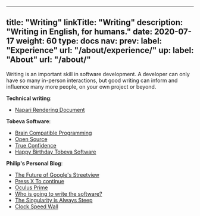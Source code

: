 
---
title: "Writing"
linkTitle: "Writing"
description: "Writing in English, for humans."
date: 2020-07-17
weight: 60
type: docs
nav:
    prev:
        label: "Experience"
        url: "/about/experience/"
    up:
        label: "About"
        url: "/about/"
---

Writing is an important skill in software development. A developer can only
have so many in-person interactions, but good writing can inform and
influence many more people, on your own project or beyond.

**Technical writing**:

* [Napari Rendering Document](https://napari.org/docs/explanations/rendering.html)

**Tobeva Software**:

* [Brain Compatible Programming](/articles/brain-compatible-code/)
* [Open Source](/blog/2020/08/02/open-source/)
* [True Confidence](/blog/2020/04/12/true-confidence/)
* [Happy Birthday Tobeva Software](/blog/2020/04/10/happy-birthday-tobeva-software/)

**Philip's Personal Blog**:

* [The Future of Google's Streetview](https://www.kmeme.com/2010/10/future-of-googles-street-view.html)
* [Press X To continue](https://www.kmeme.com/2015/12/press-x-to-continue.html)
* [Oculus Prime](https://www.kmeme.com/2014/06/oculus-prime.html)
* [Who is going to write the software?](https://www.kmeme.com/2014/03/who-is-going-to-write-software.html)
* [The Singularity is Always Steep](https://www.kmeme.com/2010/07/singularity-is-always-steep.html)
* [Clock Speed Wall](https://www.kmeme.com/2010/09/clock-speed-wall.html)
